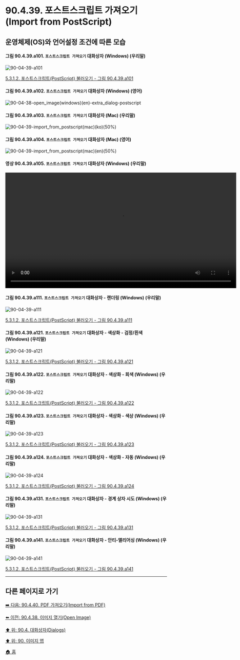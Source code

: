 # 90.4.39. 포스트스크립트 가져오기(Import from PostScript)
## 운영체제(OS)와 언어설정 조건에 따른 모습

<a id="90-04-39-a101"></a>

#### 그림 90.4.39.a101. `포스트스크립트 가져오기` 대화상자 (Windows) (우리말)
![90-04-39-a101](https://github.com/wonder13662/gimp/assets/15767104/b31fc9f9-07e1-4315-a4a2-6c7dcf601c68)

[5.3.1.2. 포스트스크립트(PostScript) 불러오기 - 그림 90.4.39.a101]()

<a id="90-04-39-a102"></a>

#### 그림 90.4.39.a102. `포스트스크립트 가져오기` 대화상자 (Windows) (영어)
![90-04-38-open_image(windows)(en)-extra_dialog-postscript](https://github.com/wonder13662/gimp/assets/15767104/37ace5dc-27bc-4ca3-b84d-77b5c2b55e1f)

#### 그림 90.4.39.a103. `포스트스크립트 가져오기` 대화상자 (Mac) (우리말)
![90-04-39-import_from_postscript(mac)(ko)(50%)](https://github.com/wonder13662/gimp/assets/15767104/a1c9084c-17e2-41a2-9bae-b64db76c9296)

#### 그림 90.4.39.a104. `포스트스크립트 가져오기` 대화상자 (Mac) (영어)
![90-04-39-import_from_postscript(mac)(en)(50%)](https://github.com/wonder13662/gimp/assets/15767104/97b98960-1137-4769-9b75-2a2517c88f2b)

#### 영상 90.4.39.a105. `포스트스크립트 가져오기` 대화상자 (Windows) (우리말)
<video controls="controls" width="720" src="https://github.com/wonder13662/gimp/assets/15767104/9949db29-bbde-46c9-9391-781fa65add94"></video>

<a id="90-04-39-a111"></a>

#### 그림 90.4.39.a111. `포스트스크립트 가져오기` 대화상자 - 랜더링 (Windows) (우리말)
![90-04-39-a111](https://github.com/wonder13662/gimp/assets/15767104/398f20d2-5366-456c-9ffe-84280704d9bf)

[5.3.1.2. 포스트스크립트(PostScript) 불러오기 - 그림 90.4.39.a111](./05-03-01-02-import_from_postscript.md#90-04-39-a111)

<a id="90-04-39-a121"></a>

#### 그림 90.4.39.a121. `포스트스크립트 가져오기` 대화상자 - 색상화 - 검정/흰색 (Windows) (우리말)
![90-04-39-a121](https://github.com/wonder13662/gimp/assets/15767104/0f22a599-7bf5-4618-8f10-b22f07d63875)

[5.3.1.2. 포스트스크립트(PostScript) 불러오기 - 그림 90.4.39.a121](./05-03-01-02-import_from_postscript.md#90-04-39-a121)

<a id="90-04-39-a122"></a>

#### 그림 90.4.39.a122. `포스트스크립트 가져오기` 대화상자 - 색상화 - 회색 (Windows) (우리말)
![90-04-39-a122](https://github.com/wonder13662/gimp/assets/15767104/aa033cfe-0363-439c-a8ab-c6537f685e9c)

[5.3.1.2. 포스트스크립트(PostScript) 불러오기 - 그림 90.4.39.a122](./05-03-01-02-import_from_postscript.md#90-04-39-a122)

<a id="90-04-39-a123"></a>

#### 그림 90.4.39.a123. `포스트스크립트 가져오기` 대화상자 - 색상화 - 색상 (Windows) (우리말)
![90-04-39-a123](https://github.com/wonder13662/gimp/assets/15767104/ac0ea23f-7c05-4838-901f-046c66286f9e)

[5.3.1.2. 포스트스크립트(PostScript) 불러오기 - 그림 90.4.39.a123](./05-03-01-02-import_from_postscript.md#90-04-39-a123)

<a id="90-04-39-a124"></a>

#### 그림 90.4.39.a124. `포스트스크립트 가져오기` 대화상자 - 색상화 - 자동 (Windows) (우리말)
![90-04-39-a124](https://github.com/wonder13662/gimp/assets/15767104/b358edbf-e82f-40aa-b060-94358c3423ee)

[5.3.1.2. 포스트스크립트(PostScript) 불러오기 - 그림 90.4.39.a124](./05-03-01-02-import_from_postscript.md#90-04-39-a124)

<a id="90-04-39-a131"></a>

#### 그림 90.4.39.a131. `포스트스크립트 가져오기` 대화상자 - 경계 상자 시도 (Windows) (우리말)
![90-04-39-a131](https://github.com/wonder13662/gimp/assets/15767104/12023097-dfc8-4b5a-8ad0-899e3323429e)

[5.3.1.2. 포스트스크립트(PostScript) 불러오기 - 그림 90.4.39.a131](./05-03-01-02-import_from_postscript.md#90-04-39-a131)

<a id="90-04-39-a141"></a>

#### 그림 90.4.39.a141. `포스트스크립트 가져오기` 대화상자 - 안티-앨리어싱 (Windows) (우리말)
![90-04-39-a141](https://github.com/wonder13662/gimp/assets/15767104/67e7bfb0-68a2-4f21-9c68-b7ace8182660)

[5.3.1.2. 포스트스크립트(PostScript) 불러오기 - 그림 90.4.39.a141](./05-03-01-02-import_from_postscript.md#90-04-39-a141)

***

## 다른 페이지로 가기
[➡️ 다음: 90.4.40. PDF 가져오기(Import from PDF)](./90-04-40-import_from_pdf.md)

[⬅️ 이전: 90.4.38. 이미지 열기(Open Image)](./90-04-38-open_image.md)

[⬆️ 위: 90.4. 대화상자(Dialogs)](./90-04-00-dialogs.md)

[⬆️ 위: 90. 이미지 맵](./90-00-image-map.md)

[🏠 홈](./00-home.md)
